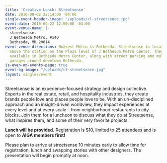 ```yaml
---
title: 'Creative Lunch: Streetsense'
date: 2016-08-02 22:14:00 -04:00
single-event-header-image: "/uploads/cl-streetsence.jpg"
event-date: 2016-09-22 12:00:00 -04:00
event-venue-name: |-
  streetsense.
  3 Bethesda Metro, #140
  Bethesda, MD 20814
event-venue-directions: Nearest Metro is Bethesda. Streetsense is located directly
  above the station on the Plaza level of 3 Bethesda Metro Center. There is paid parking
  available in Bethesda Metro Center, along with street parking and multiple parking
  garages around downtown Bethesda.
is-even-on-events-page: true
event-bg-image: "/uploads/cl-streetsence.jpg"
layout: singles/event
---
```


Streetsense is an experience-focused strategy and design collective. Experts in the real estate, retail, and hospitality industries, they create brands people love and places people love to be. With an un-disciplined approach and an insight-driven worldview, they impact experiences at every level and at every scale – from neighborhood restaurants to city blocks. Join them for a luncheon to discuss what they do at Streetsense, what inspires them, and some of their very favorite projects.

**Lunch will be provided.** Registration is $10, limited to 25 attendees and is open to **AIGA members first!**

Please plan to arrive at streetsense 10 minutes early to allow time for registration, lunch and swapping stories with other designers. The presentation will begin promptly at noon.